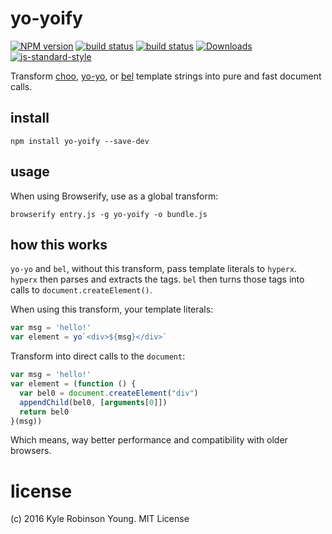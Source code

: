 # yo-yoify

[![NPM version][npm-image]][npm-url]
[![build status][travis-image]][travis-url]
[![build status][appveyor-image]][appveyor-url]
[![Downloads][downloads-image]][downloads-url]
[![js-standard-style][standard-image]][standard-url]

Transform [choo][choo-url], [yo-yo][yo-yo-url], or [bel][bel-url] template
strings into pure and fast document calls.

## install

```shell
npm install yo-yoify --save-dev
```

## usage

When using Browserify, use as a global transform:

```shell
browserify entry.js -g yo-yoify -o bundle.js
```

## how this works

`yo-yo` and `bel`, without this transform, pass template literals to `hyperx`.
`hyperx` then parses and extracts the tags. `bel` then turns those tags into
calls to `document.createElement()`.

When using this transform, your template literals:

```js
var msg = 'hello!'
var element = yo`<div>${msg}</div>`
```

Transform into direct calls to the `document`:

```js
var msg = 'hello!'
var element = (function () {
  var bel0 = document.createElement("div")
  appendChild(bel0, [arguments[0]])
  return bel0
}(msg))
```

Which means, way better performance and compatibility with older browsers.

# license
(c) 2016 Kyle Robinson Young. MIT License

[choo-url]: https://github.com/yoshuawuyts/choo
[yo-yo-url]: https://github.com/maxogden/yo-yo
[bel-url]: https://github.com/shama/bel
[npm-image]: https://img.shields.io/npm/v/yo-yoify.svg?style=flat-square
[npm-url]: https://npmjs.org/package/yo-yoify
[travis-image]: https://img.shields.io/travis/shama/yo-yoify/master.svg?style=flat-square
[travis-url]: https://travis-ci.org/shama/yo-yoify
[appveyor-image]: https://img.shields.io/appveyor/ci/shama/yo-yoify/master.svg
[appveyor-url]: https://ci.appveyor.com/project/shama/yo-yoify
[downloads-image]: http://img.shields.io/npm/dm/vel.svg?style=flat-square
[downloads-url]: https://npmjs.org/package/yo-yoify
[standard-image]: https://img.shields.io/badge/code%20style-standard-brightgreen.svg?style=flat-square
[standard-url]: https://github.com/feross/standard
